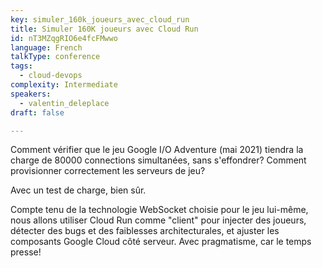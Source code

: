 ```yaml
---
key: simuler_160k_joueurs_avec_cloud_run
title: Simuler 160K joueurs avec Cloud Run
id: nT3MZqgRIO6e4fcFMwwo
language: French
talkType: conference
tags:
  - cloud-devops
complexity: Intermediate
speakers:
  - valentin_deleplace
draft: false

---
```


Comment vérifier que le jeu Google I/O Adventure (mai 2021) tiendra la charge de 80000 connections simultanées, sans s'effondrer? Comment provisionner correctement les serveurs de jeu?

Avec un test de charge, bien sûr.

Compte tenu de la technologie WebSocket choisie pour le jeu lui-même, nous allons utiliser Cloud Run comme "client" pour injecter des joueurs, détecter des bugs et des faiblesses architecturales, et ajuster les composants Google Cloud côté serveur. Avec pragmatisme, car le temps presse!
